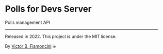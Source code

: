 # Polls for Devs Server

Polls management API

----------
Released in 2022. This project is under the MIT license.

By [Victor B. Fiamoncini](https://github.com/Victor-Fiamoncini) ☕
